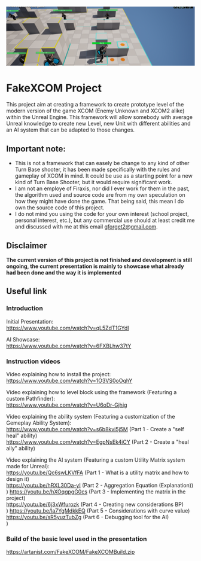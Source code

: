 ![Screenshot of the projectt](/Screenshot/ProjectHeader.png)</BR>
# FakeXCOM Project
This project aim at creating a framework to create prototype level of the modern version of the game XCOM (Enemy Unknown and XCOM2 alike) within the Unreal Engine. This framework will allow somebody with average Unreal knowledge to create new Level, new Unit with different abilities and an AI system that can be adapted to those changes.

## Important note:
- This is not a framework that can easely be change to any kind of other Turn Base shooter, it has been made specifically with the rules and gameplay of XCOM in mind. It could be use as a starting point for a new kind of Turn Base Shooter, but it would require significant work.
- I am not an employe of Firaxis, nor did I ever work for them in the past, the algorithm used and source code are from my own speculation on how they might have done the game. That being said, this mean I do own the source code of this project.
- I do not mind you using the code for your own interest (school project, personal interest, etc.), but any commercial use should at least credit me and discussed with me at this email gforget2@gmail.com.

## Disclaimer
<b>The current version of this project is not finished and development is still ongoing, the current presentation is mainly to showcase what already had been done and the way it is implemented </b>

## Useful link

### Introduction

Initial Presentation:</br>
https://www.youtube.com/watch?v=qL5ZdT1GYdI

AI Showcase:</br>
https://www.youtube.com/watch?v=6FXBLhw37tY

### Instruction videos

Video explaining how to install the project:</br>
https://www.youtube.com/watch?v=1O3VS0oOqhY

Video explaining how to level block using the framework (Featuring a custom Pathfinder):</br>
https://www.youtube.com/watch?v=U6oDr-Gjhig

Video explaining the ability system (Featuring a customization of the Gemeplay Ability System):</br>
https://www.youtube.com/watch?v=s6b8kvi5j5M (Part 1 - Create a "self heal" ability) </br>
https://www.youtube.com/watch?v=EgpNsEk4iCY (Part 2 - Create a "heal ally" ability) </br>

Video explaining the AI system (Featuring a custom Utility Matrix system made for Unreal):</br>
https://youtu.be/Qc6swLKVfFA (Part 1 - What is a utility matrix and how to design it) </br>
https://youtu.be/hRXL30Da-yI (Part 2 - Aggregation Equation (Explanation)) </br>)
https://youtu.be/hXOqgpgG0cs (Part 3 - Implementing the matrix in the project) </br>
https://youtu.be/6j3xWfurozk (Part 4 - Creating new considerations BP) </br>)
https://youtu.be/la7YgMdkkEQ (Part 5 - Considerations with curve value) </br>
https://youtu.be/sR5yuzTubZg (Part 6 - Debugging tool for the AI) </br>)

### Build of the basic level used in the presentation
https://artanist.com/FakeXCOM/FakeXCOMBuild.zip
